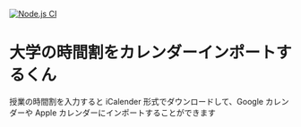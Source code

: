 [![Node.js CI](https://github.com/mochi-sann/my-ical-class-timetable-generater/actions/workflows/node.js.yml/badge.svg)](https://github.com/mochi-sann/my-ical-class-timetable-generater/actions/workflows/node.js.yml)

# 大学の時間割をカレンダーインポートするくん

授業の時間割を入力すると iCalender 形式でダウンロードして、Google カレンダーや Apple カレンダーにインポートすることができます
